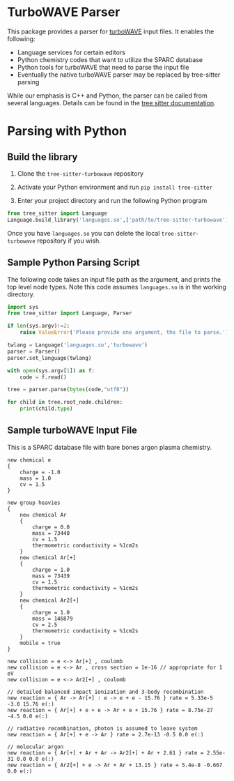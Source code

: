 # TurboWAVE Parser

This package provides a parser for [turboWAVE](https://github.com/USNavalResearchLaboratory/turboWAVE) input files.  It enables the following:

- Language services for certain editors
- Python chemistry codes that want to utilize the SPARC database
- Python tools for turboWAVE that need to parse the input file
- Eventually the native turboWAVE parser may be replaced by tree-sitter parsing

While our emphasis is C++ and Python, the parser can be called from several languages. Details can be found in the [tree sitter documentation](https://tree-sitter.github.io/tree-sitter/#language-bindings).

# Parsing with Python

## Build the library

1. Clone the `tree-sitter-turbowave` repository

2. Activate your Python environment and run `pip install tree-sitter`

3. Enter your project directory and run the following Python program

```py
from tree_sitter import Language
Language.build_library('languages.so',['path/to/tree-sitter-turbowave'])
```

Once you have `languages.so` you can delete the local `tree-sitter-turbowave` repository if you wish.

## Sample Python Parsing Script

The following code takes an input file path as the argument, and prints the top level node types.  Note this code assumes `languages.so` is in the working directory.

```py
import sys
from tree_sitter import Language, Parser

if len(sys.argv)!=2:
	raise ValueError('Please provide one argument, the file to parse.')

twlang = Language('languages.so','turbowave')
parser = Parser()
parser.set_language(twlang)

with open(sys.argv[1]) as f:
	code = f.read()

tree = parser.parse(bytes(code,"utf8"))

for child in tree.root_node.children:
	print(child.type)
```

## Sample turboWAVE Input File

This is a SPARC database file with bare bones argon plasma chemistry.

	new chemical e
	{
		charge = -1.0
		mass = 1.0
		cv = 1.5
	}

	new group heavies
	{
		new chemical Ar
		{
			charge = 0.0
			mass = 73440
			cv = 1.5
			thermometric conductivity = %1cm2s
		}
		new chemical Ar[+]
		{
			charge = 1.0
			mass = 73439
			cv = 1.5
			thermometric conductivity = %1cm2s
		}
		new chemical Ar2[+]
		{
			charge = 1.0
			mass = 146879
			cv = 2.5
			thermometric conductivity = %1cm2s
		}
		mobile = true
	}

	new collision = e <-> Ar[+] , coulomb
	new collision = e <-> Ar , cross section = 1e-16 // appropriate for 1 eV
	new collision = e <-> Ar2[+] , coulomb

	// detailed balanced impact ionization and 3-body recombination
	new reaction = { Ar -> Ar[+] : e -> e + e - 15.76 } rate = 5.33e-5 -3.0 15.76 e(:)
	new reaction = { Ar[+] + e + e -> Ar + e + 15.76 } rate = 8.75e-27 -4.5 0.0 e(:)

	// radiative recombination, photon is assumed to leave system
	new reaction = { Ar[+] + e -> Ar } rate = 2.7e-13 -0.5 0.0 e(:)

	// molecular argon
	new reaction = { Ar[+] + Ar + Ar -> Ar2[+] + Ar + 2.61 } rate = 2.55e-31 0.0 0.0 e(:)
	new reaction = { Ar2[+] + e -> Ar + Ar + 13.15 } rate = 5.4e-8 -0.667 0.0 e(:)
